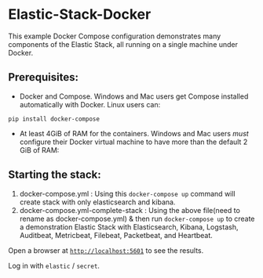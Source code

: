 # Elastic-Stack-Docker
This example Docker Compose configuration demonstrates many components of the
Elastic Stack, all running on a single machine under Docker.

## Prerequisites:
- Docker and Compose. Windows and Mac users get Compose installed automatically
with Docker. Linux users can:

```
pip install docker-compose
```

- At least 4GiB of RAM for the containers. Windows and Mac users _must_
configure their Docker virtual machine to have more than the default 2 GiB of
RAM:


## Starting the stack:
1. docker-compose.yml :
	Using this `docker-compose up` command will create stack with only elasticsearch and kibana.
2. docker-compose.yml-complete-stack :
	Using the above file(need to rename as docker-compose.yml) & then run `docker-compose up` to create a demonstration Elastic Stack with Elasticsearch, Kibana, Logstash, Auditbeat, Metricbeat, Filebeat, Packetbeat,
and Heartbeat.

Open a browser at [`http://localhost:5601`](http://localhost:5601) to see the results.

Log in with `elastic` / `secret`.
